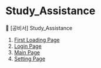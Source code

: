 # Study_Assistance
:calendar: [공비서] Study_Assistance

1. [First Loading Page](https://Ideathon-StudyAssistance.github.io/Study_Assistance/firstPage.html)
2. [Login Page](https://Ideathon-StudyAssistance.github.io/Study_Assistance/loginPage.html)
3. [Main Page](https://Ideathon-StudyAssistance.github.io/Study_Assistance/mainpage.html)
4. [Setting Page](https://ideathon-studyassistance.github.io/Study_Assistance/setting.html)
